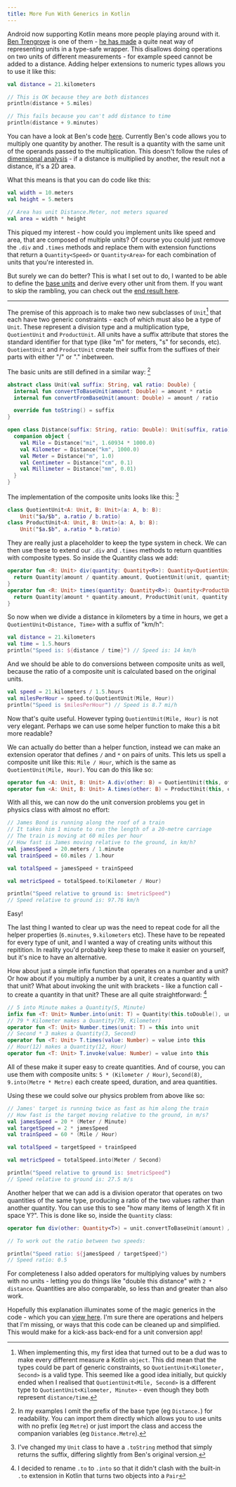 ```yaml
---
title: More Fun With Generics in Kotlin
---
```


Android now supporting Kotlin means more people playing around with it. [Ben Trengrove](https://bentrengrove.com) is one of them - [he has made](https://bentrengrove.com/blog/2017/5/21/fun-with-types-extensions-and-generics-in-kotlin) a quite neat way of representing units in a type-safe wrapper. This disallows doing operations on two units of different measurements - for example speed cannot be added to a distance. Adding helper extensions to numeric types allows you to use it like this:

```kotlin
val distance = 21.kilometers

// This is OK because they are both distances
println(distance + 5.miles)

// This fails because you can't add distance to time
println(distance + 9.minutes)
```

You can have a look at Ben's code [here](https://gist.github.com/bentrengrove/9759a3fbb564d62e1e63f417c58a3895). Currently Ben's code allows you to multiply one quantity by another. The result is a quantity with the same unit of the operands passed to the multiplication. This doesn't follow the rules of [dimensional analysis](https://en.wikipedia.org/wiki/Dimensional_analysis) - if a distance is multiplied by another, the result not a distance, it's a 2D area.

What this means is that you can do code like this:

```kotlin
val width = 10.meters
val height = 5.meters

// Area has unit Distance.Meter, not meters squared
val area = width * height
```

This piqued my interest - how could you implement units like speed and area, that are composed of multiple units? Of course you could just remove the `.div` and `.times` methods and replace them with extension functions that return a `Quantity<Speed>` or `Quantity<Area>` for each combination of units that you're interested in.

But surely we can do better? This is what I set out to do, I wanted to be able to define the [base units](https://en.wikipedia.org/wiki/SI_base_unit) and derive every other unit from them. If you want to skip the rambling, you can check out the [end result here](https://gist.github.com/willhbr/424f33324588107ee59d4b1ae929843d).

----

The premise of this approach is to make two new subclasses of `Unit`[^all-objects] that each have two generic constraints - each of which must also be a type of `Unit`. These represent a division type and a multiplication type, `QuotientUnit` and `ProductUnit`. All units have a suffix attribute that stores the standard identifier for that type (like "m" for meters, "s" for seconds, etc). `QuotientUnit` and `ProductUnit` create their suffix from the suffixes of their parts with either "/" or "." inbetween.

[^all-objects]: When implementing this, my first idea that turned out to be a dud was to make every different measure a Kotlin `object`. This did mean that the types could be part of generic constraints, so `QuotientUnit<Kilometer, Second>` is a valid type. This seemed like a good idea initially, but quickly ended when I realised that `QuotientUnit<Mile, Second>` is a different type to `QuotientUnit<Kilometer, Minute>` - even though they both represent `distance/time`.

The basic units are still defined in a similar way: [^no-prefix]

[^no-prefix]: In my examples I omit the prefix of the base type (eg `Distance.`) for readability. You can import them directly which allows you to use units with no prefix (eg `Metre`) or just import the class and access the companion variables (eg `Distance.Metre`).

```kotlin
abstract class Unit(val suffix: String, val ratio: Double) {
  internal fun convertToBaseUnit(amount: Double) = amount * ratio
  internal fun convertFromBaseUnit(amount: Double) = amount / ratio

  override fun toString() = suffix
}

open class Distance(suffix: String, ratio: Double): Unit(suffix, ratio) {
  companion object {
    val Mile = Distance("mi", 1.60934 * 1000.0)
    val Kilometer = Distance("km", 1000.0)
    val Meter = Distance("m", 1.0)
    val Centimeter = Distance("cm", 0.1)
    val Millimeter = Distance("mm", 0.01)
  }
}
```

The implementation of the composite units looks like this: [^Unit-toString]

[^Unit-toString]: I've changed my `Unit` class to have a `.toString` method that simply returns the suffix, differing slightly from Ben's original version.

```kotlin
class QuotientUnit<A: Unit, B: Unit>(a: A, b: B):
    Unit("$a/$b", a.ratio / b.ratio)
class ProductUnit<A: Unit, B: Unit>(a: A, b: B):
    Unit("$a.$b", a.ratio * b.ratio)
```

They are really just a placeholder to keep the type system in check. We can then use these to extend our `.div` and `.times` methods to return quantities with composite types. So inside the Quantity class we add:

```kotlin
operator fun <R: Unit> div(quantity: Quantity<R>): Quantity<QuotientUnit<T, R>> {
  return Quantity(amount / quantity.amount, QuotientUnit(unit, quantity.unit))
}
operator fun <R: Unit> times(quantity: Quantity<R>): Quantity<ProductUnit<T, R>> {
  return Quantity(amount * quantity.amount, ProductUnit(unit, quantity.unit))
}
```

So now when we divide a distance in kilometers by a time in hours, we get a `QuotientUnit<Distance, Time>` with a suffix of "km/h":

```kotlin
val distance = 21.kilometers
val time = 1.5.hours
println("Speed is: ${distance / time}") // Speed is: 14 km/h
```

And we should be able to do conversions between composite units as well, because the ratio of a composite unit is calculated based on the original units.

```kotlin
val speed = 21.kilometers / 1.5.hours
val milesPerHour = speed.to(QuotientUnit(Mile, Hour))
println("Speed is $milesPerHour") // Speed is 8.7 mi/h
```

Now that's quite useful. However typing `QuotientUnit(Mile, Hour)` is not very elegant. Perhaps we can use some helper function to make this a bit more readable?

We can actually do better than a helper function, instead we can make an extension operator that defines `/` and `*` on pairs of units. This lets us spell a composite unit like this: `Mile / Hour`, which is the same as `QuotientUnit(Mile, Hour)`. You can do this like so:

```kotlin
operator fun <A: Unit, B: Unit> A.div(other: B) = QuotientUnit(this, other)
operator fun <A: Unit, B: Unit> A.times(other: B) = ProductUnit(this, other)
```

With all this, we can now do the unit conversion problems you get in physics class with almost no effort:

```kotlin
// James Bond is running along the roof of a train
// It takes him 1 minute to run the length of a 20-metre carriage
// The train is moving at 60 miles per hour
// How fast is James moving relative to the ground, in km/h?
val jamesSpeed = 20.meters / 1.minute
val trainSpeed = 60.miles / 1.hour

val totalSpeed = jamesSpeed + trainSpeed

val metricSpeed = totalSpeed.to(Kilometer / Hour)

println("Speed relative to ground is: $metricSpeed")
// Speed relative to ground is: 97.76 km/h
```

Easy!

The last thing I wanted to clear up was the need to repeat code for all the helper properties (`6.minutes`, `9.kilometers` etc). These have to be repeated for every type of unit, and I wanted a way of creating units without this repitition. In reality you'd probably keep these to make it easier on yourself, but it's nice to have an alternative.

How about just a simple infix function that operates on a number and a unit? Or how about if you multiply a number by a unit, it creates a quantity with that unit? What about invoking the unit with brackets - like a function call - to create a quantity in that unit? These are all quite straightforward: [^to-to-into]

[^to-to-into]: I decided to rename `.to` to `.into` so that it didn't clash with the built-in `.to` extension in Kotlin that turns two objects into a `Pair`

```kotlin
// 5 into Minute makes a Quantity(5, Minute)
infix fun <T: Unit> Number.into(unit: T) = Quantity(this.toDouble(), unit)
// 79 * Kilometer makes a Quantity(79, Kilometer)
operator fun <T: Unit> Number.times(unit: T) = this into unit
// Second * 3 makes a Quantity(3, Second)
operator fun <T: Unit> T.times(value: Number) = value into this
// Hour(12) makes a Quantity(12, Hour)
operator fun <T: Unit> T.invoke(value: Number) = value into this
```

All of these make it super easy to create quantities. And of course, you can use them with composite units: `5 * (Kilometer / Hour)`, `Second(8)`, `9.into(Metre * Metre)` each create speed, duration, and area quantities.

Using these we could solve our physics problem from above like so:

```kotlin
// James' target is running twice as fast as him along the train
// How fast is the target moving relative to the ground, in m/s?
val jamesSpeed = 20 * (Meter / Minute)
val targetSpeed = 2 * jamesSpeed
val trainSpeed = 60 * (Mile / Hour)

val totalSpeed = targetSpeed + trainSpeed

val metricSpeed = totalSpeed.into(Meter / Second)

println("Speed relative to ground is: $metricSpeed")
// Speed relative to ground is: 27.5 m/s
```

Another helper that we can add is a division operator that operates on two quantities of the same type, producing a ratio of the two values rather than another quantity. You can use this to see "how many items of length X fit in space Y?". This is done like so, inside the `Quantity` class:

```kotlin
operator fun div(other: Quantity<T>) = unit.convertToBaseUnit(amount) / other.unit.convertToBaseUnit(other.amount)

// To work out the ratio between two speeds:

println("Speed ratio: ${jamesSpeed / targetSpeed}")
// Speed ratio: 0.5
```

For completeness I also added operators for multiplying values by numbers with no units - letting you do things like "double this distance" with `2 * distance`. Quantities are also comparable, so less than and greater than also work.

Hopefully this explanation illuminates some of the magic generics in the code - which you can [view here](https://gist.github.com/willhbr/424f33324588107ee59d4b1ae929843d). I'm sure there are operations and helpers that I'm missing, or ways that this code can be cleaned up and simplified. This would make for a kick-ass back-end for a unit conversion app!
